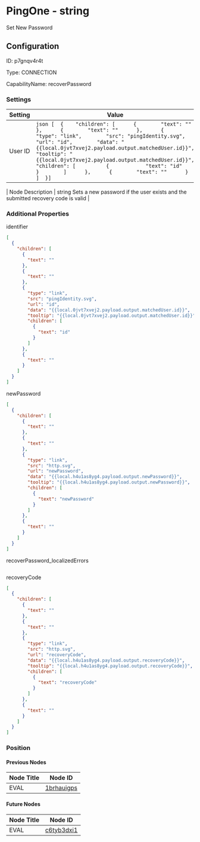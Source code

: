 # PingOne - string 
Set New Password
## Configuration
ID:  p7gnqv4r4t

Type: CONNECTION 

CapabilityName: recoverPassword

### Settings
| Setting | Value  |
| :------------------------ | ---------------------------------------- |
| User ID |```json [  {    "children": [      {        "text": ""      },      {        "text": ""      },      {        "type": "link",        "src": "pingIdentity.svg",        "url": "id",        "data": "{{local.0jvt7xvej2.payload.output.matchedUser.id}}",        "tooltip": "{{local.0jvt7xvej2.payload.output.matchedUser.id}}",        "children": [          {            "text": "id"          }        ]      },      {        "text": ""      }    ]  }] ```| 

| Node Description | string 
Sets a new password if the user exists and the submitted recovery code is valid | 





### Additional Properties
identifier
```json 
[
  {
    "children": [
      {
        "text": ""
      },
      {
        "text": ""
      },
      {
        "type": "link",
        "src": "pingIdentity.svg",
        "url": "id",
        "data": "{{local.0jvt7xvej2.payload.output.matchedUser.id}}",
        "tooltip": "{{local.0jvt7xvej2.payload.output.matchedUser.id}}",
        "children": [
          {
            "text": "id"
          }
        ]
      },
      {
        "text": ""
      }
    ]
  }
]
```


newPassword
```json 
[
  {
    "children": [
      {
        "text": ""
      },
      {
        "text": ""
      },
      {
        "type": "link",
        "src": "http.svg",
        "url": "newPassword",
        "data": "{{local.h4u1as8yg4.payload.output.newPassword}}",
        "tooltip": "{{local.h4u1as8yg4.payload.output.newPassword}}",
        "children": [
          {
            "text": "newPassword"
          }
        ]
      },
      {
        "text": ""
      }
    ]
  }
]
```


recoverPassword_localizedErrors
```
```


recoveryCode
```json 
[
  {
    "children": [
      {
        "text": ""
      },
      {
        "text": ""
      },
      {
        "type": "link",
        "src": "http.svg",
        "url": "recoveryCode",
        "data": "{{local.h4u1as8yg4.payload.output.recoveryCode}}",
        "tooltip": "{{local.h4u1as8yg4.payload.output.recoveryCode}}",
        "children": [
          {
            "text": "recoveryCode"
          }
        ]
      },
      {
        "text": ""
      }
    ]
  }
]
```





### Position

#### Previous Nodes
| Node Title | Node ID |
| :------------- | ------------ |
| EVAL | [1brhauigps](./1brhauigps.md) | 
 
 #### Future Nodes
| Node Title | Node ID |
| :------------- | ------------ |
| EVAL |[c6tyb3dxi1](./c6tyb3dxi1.md) | 